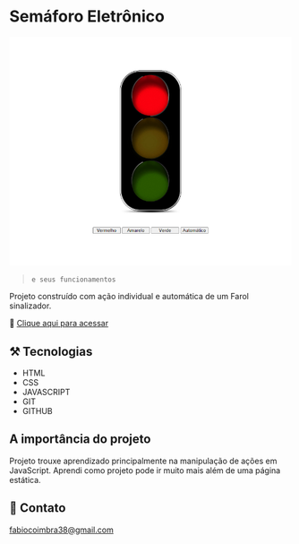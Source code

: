 # Semáforo Eletrônico 

![preview](./img/preview.png)

>     e seus funcionamentos


Projeto construído com ação individual e automática
 de um Farol sinalizador.


 🔸 [Clique aqui para acessar](https://fabiocoimbra1.github.io/SemaforoJS/)


 ## ⚒️ Tecnologias

- HTML
- CSS
- JAVASCRIPT
- GIT
- GITHUB


## A importância do projeto


Projeto trouxe aprendizado principalmente na manipulação de ações em JavaScript. Aprendi como projeto pode ir muito mais além de uma página estática.


## 💛 Contato

fabiocoimbra38@gmail.com

